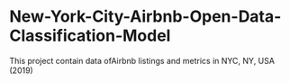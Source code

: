# New-York-City-Airbnb-Open-Data-Classification-Model
This project contain data ofAirbnb listings and metrics in NYC, NY, USA (2019)
